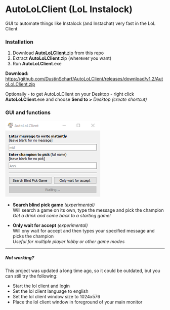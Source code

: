 # AutoLoLClient (LoL Instalock)
GUI to automate things like Instalock (and Instachat) very fast in the LoL Client  

### Installation
1. Download [**AutoLoLClient**.zip](https://github.com/DustinScharf/AutoLoLClient/releases/download/v1.2/AutoLoLClient.zip "Click here to download AutoLolClient") from this repo
2. Extract **AutoLoLClient**.zip (wherever you want)
3. Run **AutoLoLClient**.exe  

**Download:** https://github.com/DustinScharf/AutoLoLClient/releases/download/v1.2/AutoLoLClient.zip  

Optionally - to get AutoLoLClient on your Desktop - right click **AutoLoLClient**.exe and choose **Send to >** _Desktop (create shortcut)_  

### GUI and functions
![This image shows the GUI of AutoLoLClient](AutoLoLClient/window.png "The AutoLoLClient GUI")  
- **Search blind pick game** _(experimental)_  
Will search a game on its own, type the message and pick the champion  
_Get a drink and come back to a starting game!_

- **Only wait for accept** _(experimental)_  
Will ony wait for accept and then types your specified message and picks the champion  
_Useful for multiple player lobby or other game modes_

<hr>

##### Not working?
This project was updated a long time ago, so it could be outdated, but you can still try the following:
- Start the lol client and login
- Set the lol client language to english
- Set the lol client window size to 1024x576
- Place the lol client window in foreground of your main monitor
